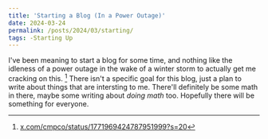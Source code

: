```yaml
---
title: 'Starting a Blog (In a Power Outage)'
date: 2024-03-24
permalink: /posts/2024/03/starting/
tags: -Starting Up
---
```


I've been meaning to start a blog for some time, and nothing like the idleness of a power outage in the wake of a winter storm to actually get me cracking on this. [^1] There isn't a specific goal for this blog, just a plan to write about things that are intersting to me. There'll definitely be some math in there, maybe some writing about _doing math_ too. Hopefully there will be something for everyone. 

[^1]: [x.com/cmpco/status/1771969424787951999?s=20](https://x.com/cmpco/status/1771969424787951999?s=20)
